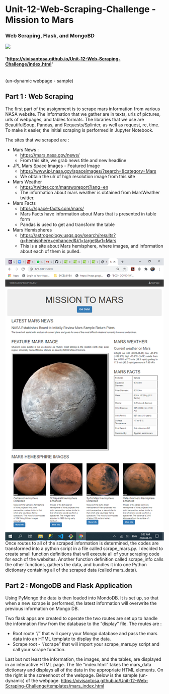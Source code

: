 # Unit-12-Web-Scraping-Challenge - Mission to Mars
### Web Scraping, Flask, and MongoBD 
<img src="https://cdn.mos.cms.futurecdn.net/pCubQdszKKbYMnAjpSx6LP-650-80.jpg.webp" width="1080"><br>

#### 'https://vivisantosa.github.io/Unit-12-Web-Scraping-Challenge/index.html'
<br> (un-dynamic webpage - sample)

## Part 1 : Web Scraping
The first part of the assignment is to scrape mars information from various NASA website. The information that we gather are in texts, urls of pictures, urls of webpages, and tables formats. The libraries that we use are BeautifulSoup, Pandas, and Requests/Splinter, as well as request, re, time. To make it easier, the initial scraping is performed in Jupyter Notebook.

The sites that we scraped are :
* Mars News : 
  * https://mars.nasa.gov/news/
  * From this site, we grab news title and new headline 
* JPL Mars Space Images - Featured Image
  * https://www.jpl.nasa.gov/spaceimages/?search=&category=Mars
  * We obtain the ulr of high resolution image from this site
* Mars Weather
  * https://twitter.com/marswxreport?lang=en
  * The information about mars weather is obtained from MarsWeather twitter.
* Mars Facts
  * https://space-facts.com/mars/
  * Mars Facts have information about Mars that is presented in table form
  * Pandas is used to get and transform the table
* Mars Hemispheres
  * https://astrogeology.usgs.gov/search/results?q=hemisphere+enhanced&k1=target&v1=Mars
  * This is a site about Mars hemisphere, where images, and information about each of them is pulled. 
<img align="right" src="/Images/Screenshot (161).png" width="540">
Once routes to all of the scraped  information is determined, the codes are transformed into a python script in a file called scrape_mars.py. 
I decided to create small function definitions that will execute all of your scraping code for each of the websites.  Another function definition called scrape_info calls the other functions, gathers the data, and bundles it into one Python dictionary containing all of the scraped data (called mars_data).

## Part 2 : MongoDB and Flask Application

Using PyMongo the data is then loaded into MondoDB. It is set up, so that when a new scrape is performed, the latest information will overwrite the previous information on Mongo DB.

Two flask apps are created to operate the two routes are set up to handle the information flow from the database to the “display” file. The routes are :
* Root route “/” that will query your Mongo database and pass the mars data into an HTML template to display the data.
* Scrape root - “/scrape” that will import your scrape_mars.py script and call your scrape function.

Last but not least the information, the images, and the tables, are displayed in an interactive HTML page. The file “index.html” takes the mars_data dictionary and displays all of the data in the appropriate HTML elements. On the right is the screenhoot of the webpage. Below is the sample (un-dynamic) of the webpage.
https://vivisantosa.github.io/Unit-12-Web-Scraping-Challenge/templates/mars_index.html



